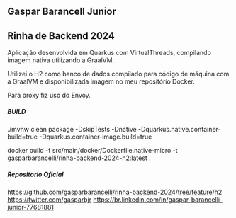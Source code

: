 ## Gaspar Barancell Junior


## Rinha de Backend 2024

Aplicação desenvolvida em Quarkus com VirtualThreads, compilando imagem nativa utilizando a GraalVM.

Utilizei o H2 como banco de dados compilado para código de máquina com a GraalVM e disponibilizada imagem no meu repositório Docker.

Para proxy fiz uso do Envoy.


##### BUILD

./mvnw clean package -DskipTests -Dnative -Dquarkus.native.container-build=true -Dquarkus.container-image.build=true

docker build -f src/main/docker/Dockerfile.native-micro -t gasparbarancelli/rinha-backend-2024-h2:latest .


##### Repositorio Oficial

https://github.com/gasparbarancelli/rinha-backend-2024/tree/feature/h2
https://twitter.com/gasparbjr
https://br.linkedin.com/in/gaspar-barancelli-junior-77681881